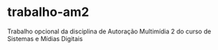# trabalho-am2
Trabalho opcional da disciplina de Autoração Multimídia 2 do curso de Sistemas e Mídias Digitais
